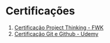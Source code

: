 # Certificações

1. [Certificação Project Thinking - FWK](https://github.com/LucasFernandes28/meus_certificados/blob/d26248abbcd766fb10e2cf18524f51a45ca58bed/Certificado%20de%20Participa%C3%A7%C3%A3o%20do%20Project%20Thinking%20-%20Lucas%20de%20Andrade%20Fernandes.pdf) 
2. [Certificação Git e Github - Udemy](https://github.com/LucasFernandes28/meus_certificados/blob/cb9f39e28cebf4ecc758d7e2fc6dc9804d9d27ca/Certificado%20-%20Git%20e%20GitHub.pdf)

